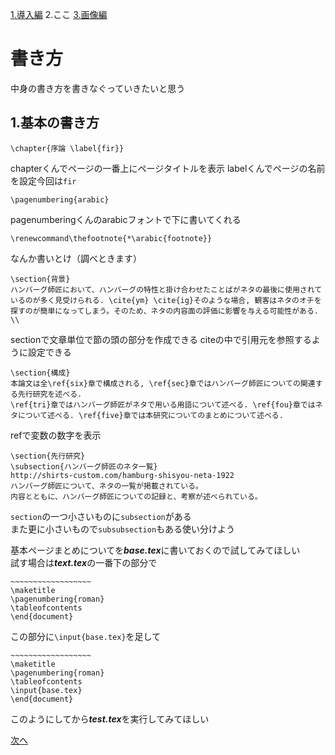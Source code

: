 [1.導入編](https://github.com/HasegawaTetsuo/TeXinstall/blob/master/1導入編.md)
2.ここ
[3.画像編](https://github.com/HasegawaTetsuo/TeXinstall/blob/master/3画像編.md)
# 書き方
中身の書き方を書きなぐっていきたいと思う  

## 1.基本の書き方

```TeX
\chapter{序論 \label{fir}}
```
chapterくんでページの一番上にページタイトルを表示
labelくんでページの名前を設定今回は```fir```

```TeX
\pagenumbering{arabic}
```
pagenumberingくんのarabicフォントで下に書いてくれる

```TeX
\renewcommand\thefootnote{*\arabic{footnote}}
```
なんか書いとけ（調べときます）

```TeX
\section{背景}
ハンバーグ師匠において、ハンバーグの特性と掛け合わせたことばがネタの最後に使用されているのが多く見受けられる. \cite{ym} \cite{ig}そのような場合, 観客はネタのオチを探すのが簡単になってしまう。そのため、ネタの内容面の評価に影響を与える可能性がある. \\
```
sectionで文章単位で節の頭の部分を作成できる
citeの中で引用元を参照するように設定できる

```TeX
\section{構成}
本論文は全\ref{six}章で構成される, \ref{sec}章ではハンバーグ師匠についての関連する先行研究を述べる. 
\ref{tri}章ではハンバーグ師匠がネタで用いる用語について述べる. \ref{fou}章ではネタについて述べる. \ref{five}章では本研究についてのまとめについて述べる. 
```
refで変数の数字を表示  

```TeX
\section{先行研究}
\subsection{ハンバーグ師匠のネタ一覧}
http://shirts-custom.com/hamburg-shisyou-neta-1922
ハンバーグ師匠について、ネタの一覧が掲載されている。
内容とともに、ハンバーグ師匠についての記録と、考察が述べられている。
```
```section```の一つ小さいものに```subsection```がある  
また更に小さいもので```subsubsection```もある使い分けよう  

基本ページまとめについてを***base.tex***に書いておくので試してみてほしい   
試す場合は***text.tex***の一番下の部分で
```TeX
~~~~~~~~~~~~~~~~~~
\maketitle
\pagenumbering{roman}
\tableofcontents
\end{document}
```
この部分に```\input{base.tex}```を足して
```TeX
~~~~~~~~~~~~~~~~~~
\maketitle
\pagenumbering{roman}
\tableofcontents
\input{base.tex}
\end{document}
```
このようにしてから***test.tex***を実行してみてほしい

[次へ](https://github.com/HasegawaTetsuo/TeXinstall/blob/master/3画像編.md)  
